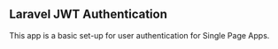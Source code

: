 ## Laravel JWT Authentication
<p>This app is a basic set-up for user authentication for Single Page Apps.</p>



